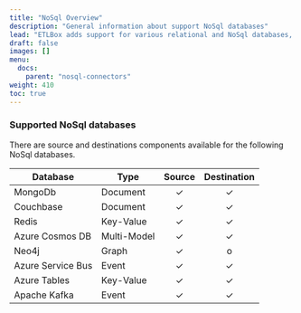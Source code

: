 ```yaml
---
title: "NoSql Overview"
description: "General information about support NoSql databases"
lead: "ETLBox adds support for various relational and NoSql databases, as well as flat file formats and web services. This article gives an overview about the support NoSql databases."
draft: false
images: []
menu:
  docs:
    parent: "nosql-connectors"
weight: 410
toc: true
---
```



### Supported NoSql databases

There are source and destinations components available for the following NoSql databases.

Database | Type   | Source  | Destination
---------|------  |:-----------------:|:--------------------:
MongoDb  |Document|✓|✓
Couchbase|Document|✓|✓
Redis    |Key-Value|✓|✓
Azure Cosmos DB|Multi-Model|✓|✓
Neo4j|Graph|✓|o
Azure Service Bus|Event|✓|✓
Azure Tables|Key-Value|✓|✓
Apache Kafka|Event|✓|✓
